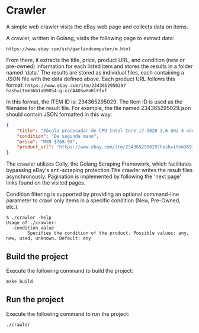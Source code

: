 # Crawler
A simple web crawler visits the eBay web page and collects data on items.

A crawler, written in Golang, visits the following page to extract data:

`https://www.ebay.com/sch/garlandcomputer/m.html`

From there, it extracts the title, price, product URL, and condition (new or pre-owned) information for each listed item and stores the results in a folder named 'data.'
The results are stored as individual files, each containing a JSON file with the data defined above. Each product URL follows this format:
`https://www.ebay.com/itm/234365295029?hash=item36b1a09854:g:czcAAOSwHoRlFfxf`

In this format, the ITEM ID is: 234365295029. The Item ID is used as the filename for the result file. For example, the file named 234365295029.json should contain JSON formatted in this way:
```json
{
    "title": "Zócalo procesador de CPU Intel Core i7-3820 3,6 GHz 4 núcleos LGA2011 __ SR0LD",
    "condition": "De segunda mano",
    "price": "MXN $768.99",
    "product_url": "https://www.ebay.com/itm/234365295029?hash=item36914299b5:g:oo8AAOSwTXxkHNLV"
}
```
The crawler utilizes Colly, the Golang Scraping Framework, which facilitates bypassing eBay's anti-scraping protection
The crawler writes the result files asynchronously.
Pagination is implemented by following the 'next page' links found on the visited pages.

Condition filtering is supported by providing an optional command-line parameter to crawl only items in a specific condition (New, Pre-Owned, etc.).
```shell
% ./crawler -help            
Usage of ./crawler:
  -condition value
        Specifies the condition of the product. Possible values: any, new, used, unknown. Default: any
```

## Build the project
Execute the following command to build the project:
```
make build
```
## Run the project
Execute the following command to run the project:
```
./crawler
```



